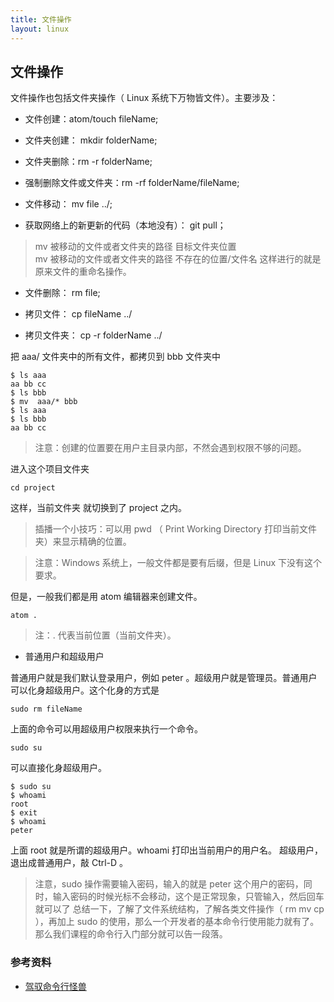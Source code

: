 ```yaml
---
title: 文件操作
layout: linux
---
```


## 文件操作

文件操作也包括文件夹操作（ Linux 系统下万物皆文件）。主要涉及：

- 文件创建：atom/touch fileName;

- 文件夹创建： mkdir folderName;

- 文件夹删除：rm -r folderName;

- 强制删除文件或文件夹：rm -rf folderName/fileName;

- 文件移动： mv file ../;

- 获取网络上的新更新的代码（本地没有）： git pull；

> mv 被移动的文件或者文件夹的路径  目标文件夹位置 <br>
  mv 被移动的文件或者文件夹的路径  不存在的位置/文件名
  这样进行的就是原来文件的重命名操作。

- 文件删除： rm file;

- 拷贝文件： cp fileName ../

- 拷贝文件夹： cp -r folderName ../

把 aaa/ 文件夹中的所有文件，都拷贝到 bbb 文件夹中

```
$ ls aaa
aa bb cc
$ ls bbb
$ mv  aaa/* bbb
$ ls aaa
$ ls bbb
aa bb cc
```

> 注意：创建的位置要在用户主目录内部，不然会遇到权限不够的问题。

进入这个项目文件夹

```
cd project
```

这样，当前文件夹 就切换到了 project 之内。

> 插播一个小技巧：可以用 pwd （ Print Working Directory 打印当前文件夹）来显示精确的位置。

> 注意：Windows 系统上，一般文件都是要有后缀，但是 Linux 下没有这个要求。

但是，一般我们都是用 atom 编辑器来创建文件。

```
atom .
```

> 注：. 代表当前位置（当前文件夹）。

- 普通用户和超级用户

普通用户就是我们默认登录用户，例如 peter 。超级用户就是管理员。普通用户可以化身超级用户。这个化身的方式是

```
sudo rm fileName
```

上面的命令可以用超级用户权限来执行一个命令。

```
sudo su
```

可以直接化身超级用户。

```
$ sudo su
$ whoami
root
$ exit
$ whoami
peter
```

上面 root 就是所谓的超级用户。whoami 打印出当前用户的用户名。 超级用户，退出成普通用户，敲 Ctrl-D 。

> 注意，sudo 操作需要输入密码，输入的就是 peter 这个用户的密码，同时，输入密码的时候光标不会移动，这个是正常现象，只管输入，然后回车就可以了
总结一下，了解了文件系统结构，了解各类文件操作（ rm mv cp ），再加上 sudo 的使用，那么一个开发者的基本命令行使用能力就有了。那么我们课程的命令行入门部分就可以告一段落。

### 参考资料

- [驾驭命令行怪兽]()
